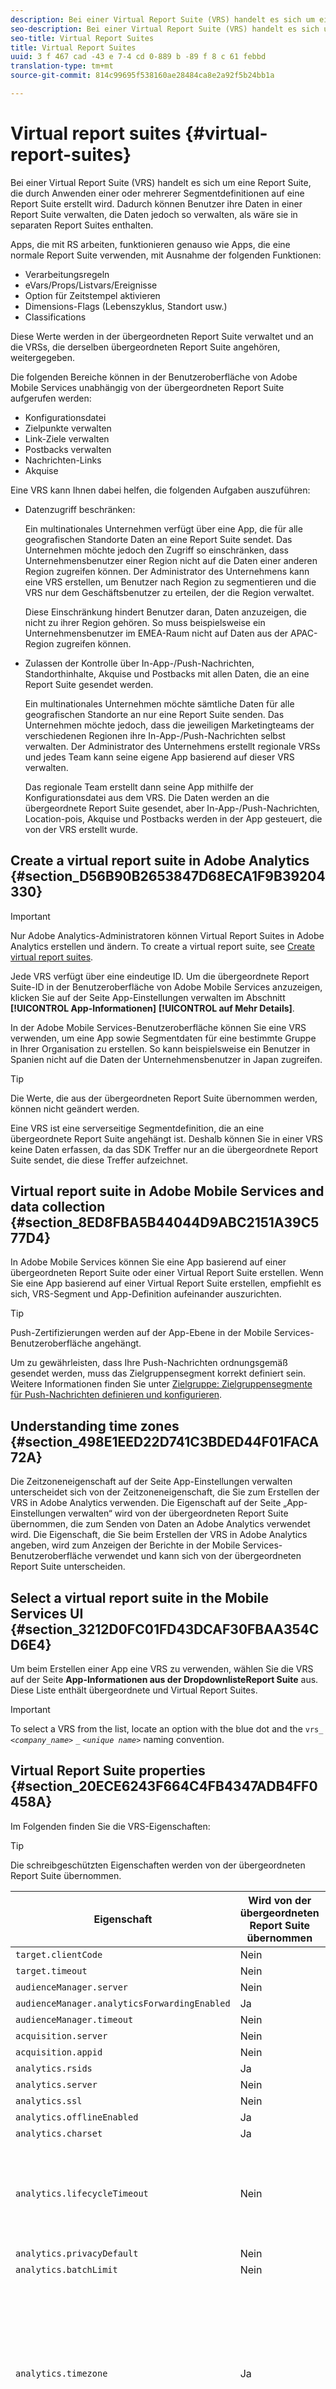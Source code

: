 ```yaml
---
description: Bei einer Virtual Report Suite (VRS) handelt es sich um eine Report Suite, die durch Anwenden einer oder mehrerer Segmentdefinitionen auf eine Report Suite erstellt wird. So können Benutzer ihre Daten in der Report Suite beibehalten und sie dennoch so verwalten, als befänden sie sich in separaten Report Suites.
seo-description: Bei einer Virtual Report Suite (VRS) handelt es sich um eine Report Suite, die durch Anwenden einer oder mehrerer Segmentdefinitionen auf eine Report Suite erstellt wird. So können Benutzer ihre Daten in der Report Suite beibehalten und sie dennoch so verwalten, als befänden sie sich in separaten Report Suites.
seo-title: Virtual Report Suites
title: Virtual Report Suites
uuid: 3 f 467 cad -43 e 7-4 cd 0-889 b -89 f 8 c 61 febbd
translation-type: tm+mt
source-git-commit: 814c99695f538160ae28484ca8e2a92f5b24bb1a

---
```



# Virtual report suites {#virtual-report-suites}

Bei einer Virtual Report Suite (VRS) handelt es sich um eine Report Suite, die durch Anwenden einer oder mehrerer Segmentdefinitionen auf eine Report Suite erstellt wird. Dadurch können Benutzer ihre Daten in einer Report Suite verwalten, die Daten jedoch so verwalten, als wäre sie in separaten Report Suites enthalten.

Apps, die mit RS arbeiten, funktionieren genauso wie Apps, die eine normale Report Suite verwenden, mit Ausnahme der folgenden Funktionen:

* Verarbeitungsregeln
* eVars/Props/Listvars/Ereignisse
* Option für Zeitstempel aktivieren
* Dimensions-Flags (Lebenszyklus, Standort usw.)
* Classifications

Diese Werte werden in der übergeordneten Report Suite verwaltet und an die VRSs, die derselben übergeordneten Report Suite angehören, weitergegeben.

Die folgenden Bereiche können in der Benutzeroberfläche von Adobe Mobile Services unabhängig von der übergeordneten Report Suite aufgerufen werden:

* Konfigurationsdatei
* Zielpunkte verwalten
* Link-Ziele verwalten
* Postbacks verwalten
* Nachrichten-Links
* Akquise

Eine VRS kann Ihnen dabei helfen, die folgenden Aufgaben auszuführen:

* Datenzugriff beschränken:

   Ein multinationales Unternehmen verfügt über eine App, die für alle geografischen Standorte Daten an eine Report Suite sendet. Das Unternehmen möchte jedoch den Zugriff so einschränken, dass Unternehmensbenutzer einer Region nicht auf die Daten einer anderen Region zugreifen können. Der Administrator des Unternehmens kann eine VRS erstellen, um Benutzer nach Region zu segmentieren und die VRS nur dem Geschäftsbenutzer zu erteilen, der die Region verwaltet.

   Diese Einschränkung hindert Benutzer daran, Daten anzuzeigen, die nicht zu ihrer Region gehören. So muss beispielsweise ein Unternehmensbenutzer im EMEA-Raum nicht auf Daten aus der APAC-Region zugreifen können.

* Zulassen der Kontrolle über In-App-/Push-Nachrichten, Standorthinhalte, Akquise und Postbacks mit allen Daten, die an eine Report Suite gesendet werden.

   Ein multinationales Unternehmen möchte sämtliche Daten für alle geografischen Standorte an nur eine Report Suite senden. Das Unternehmen möchte jedoch, dass die jeweiligen Marketingteams der verschiedenen Regionen ihre In-App-/Push-Nachrichten selbst verwalten. Der Administrator des Unternehmens erstellt regionale VRSs und jedes Team kann seine eigene App basierend auf dieser VRS verwalten.

   Das regionale Team erstellt dann seine App mithilfe der Konfigurationsdatei aus dem VRS. Die Daten werden an die übergeordnete Report Suite gesendet, aber In-App-/Push-Nachrichten, Location-pois, Akquise und Postbacks werden in der App gesteuert, die von der VRS erstellt wurde.

## Create a virtual report suite in Adobe Analytics {#section_D56B90B2653847D68ECA1F9B39204330}

>[!IMPORTANT]
>
>Nur Adobe Analytics-Administratoren können Virtual Report Suites in Adobe Analytics erstellen und ändern. To create a virtual report suite, see [Create virtual report suites](https://docs.adobe.com/content/help/en/analytics/components/virtual-report-suites/vrs-workflow/vrs-create.html).

Jede VRS verfügt über eine eindeutige ID. Um die übergeordnete Report Suite-ID in der Benutzeroberfläche von Adobe Mobile Services anzuzeigen, klicken Sie auf der Seite App-Einstellungen verwalten im Abschnitt **[!UICONTROL App-Informationen]** **[!UICONTROL auf Mehr Details]**.

In der Adobe Mobile Services-Benutzeroberfläche können Sie eine VRS verwenden, um eine App sowie Segmentdaten für eine bestimmte Gruppe in Ihrer Organisation zu erstellen. So kann beispielsweise ein Benutzer in Spanien nicht auf die Daten der Unternehmensbenutzer in Japan zugreifen.

>[!TIP]
>
>Die Werte, die aus der übergeordneten Report Suite übernommen werden, können nicht geändert werden.

Eine VRS ist eine serverseitige Segmentdefinition, die an eine übergeordnete Report Suite angehängt ist. Deshalb können Sie in einer VRS keine Daten erfassen, da das SDK Treffer nur an die übergeordnete Report Suite sendet, die diese Treffer aufzeichnet.

## Virtual report suite in Adobe Mobile Services and data collection {#section_8ED8FBA5B44044D9ABC2151A39C577D4}

In Adobe Mobile Services können Sie eine App basierend auf einer übergeordneten Report Suite oder einer Virtual Report Suite erstellen. Wenn Sie eine App basierend auf einer Virtual Report Suite erstellen, empfiehlt es sich, VRS-Segment und App-Definition aufeinander auszurichten.

>[!TIP]
>
>Push-Zertifizierungen werden auf der App-Ebene in der Mobile Services-Benutzeroberfläche angehängt.

Um zu gewährleisten, dass Ihre Push-Nachrichten ordnungsgemäß gesendet werden, muss das Zielgruppensegment korrekt definiert sein. Weitere Informationen finden Sie unter [Zielgruppe: Zielgruppensegmente für Push-Nachrichten definieren und konfigurieren](/help/using/in-app-messaging/t-create-push-message/c-audience-push-message.md).

## Understanding time zones {#section_498E1EED22D741C3BDED44F01FACA72A}

Die Zeitzoneneigenschaft auf der Seite App-Einstellungen verwalten unterscheidet sich von der Zeitzoneneigenschaft, die Sie zum Erstellen der VRS in Adobe Analytics verwenden. Die Eigenschaft auf der Seite „App-Einstellungen verwalten“ wird von der übergeordneten Report Suite übernommen, die zum Senden von Daten an Adobe Analytics verwendet wird. Die Eigenschaft, die Sie beim Erstellen der VRS in Adobe Analytics angeben, wird zum Anzeigen der Berichte in der Mobile Services-Benutzeroberfläche verwendet und kann sich von der übergeordneten Report Suite unterscheiden.

## Select a virtual report suite in the Mobile Services UI {#section_3212D0FC01FD43DCAF30FBAA354CD6E4}

Um beim Erstellen einer App eine VRS zu verwenden, wählen Sie die VRS auf der Seite **App-Informationen aus der DropdownlisteReport Suite** aus. Diese Liste enthält übergeordnete und Virtual Report Suites.

>[!IMPORTANT]
>
>To select a VRS from the list, locate an option with the blue dot and the `vrs_` *`<company_name>`* `_` *`<unique name>`* naming convention.

## Virtual Report Suite properties {#section_20ECE6243F664C4FB4347ADB4FF0458A}

Im Folgenden finden Sie die VRS-Eigenschaften:

>[!TIP]
>
>Die schreibgeschützten Eigenschaften werden von der übergeordneten Report Suite übernommen.

| Eigenschaft | Wird von der übergeordneten Report Suite übernommen | Kann bearbeitet werden? | Hinweise |
|--- |--- |--- |--- |
| `target.clientCode` | Nein | Ja |  |
| `target.timeout` | Nein | Ja |  |
| `audienceManager.server` | Nein | Ja |  |
| `audienceManager.analyticsForwardingEnabled` | Ja | Ja |  |
| `audienceManager.timeout` | Nein | Ja |  |
| `acquisition.server` | Nein | Nein |  |
| `acquisition.appid` | Nein | Nein |  |
| `analytics.rsids` | Ja | Nein |  |
| `analytics.server` | Nein | Nein |  |
| `analytics.ssl` | Nein | Ja |  |
| `analytics.offlineEnabled` | Ja |  |  |
| `analytics.charset` | Ja | Nein |  |
| `analytics.lifecycleTimeout` | Nein | Ja | Sollte der übergeordneten Report Suite entsprechen, wenn die Daten nicht uneinheitlich sein sollen. |
| `analytics.privacyDefault` | Nein | Ja |  |
| `analytics.batchLimit` | Nein | Ja |  |
| `analytics.timezone` | Ja | Ja, wenn Sie die App zuerst erstellen. | Diese Zeitzonen-Eigenschaft wird verwendet, um Daten an Adobe Analytics zu senden. Sie unterscheidet sich von der Zeitzonen-Eigenschaft, die beim Erstellen einer VRS festgelegt wird. |
| `analytics.timezoneOffset` | Ja | Nein |  |
| `analytics.referrerTimeout` | Nein | Ja |  |
| `analytics.backdateSessionInfo` | Ja | Ja |  |

## Zusätzliche Informationen {#section_4C4446F1FBE64F659BC0A2362C9F3E59}

Hier finden Sie einige weitere Informationen zu Virtual Report Suites:

* Weitere Informationen zu VRSs finden Sie unter [Virtual Report Suites](https://docs.adobe.com/content/help/en/analytics/components/virtual-report-suites/vrs-about.html).
* For more information about planning a VRS implementation, see [Virtual report suite workflow](https://docs.adobe.com/content/help/en/analytics/components/virtual-report-suites/vrs-workflow/vrs-workflow.html).